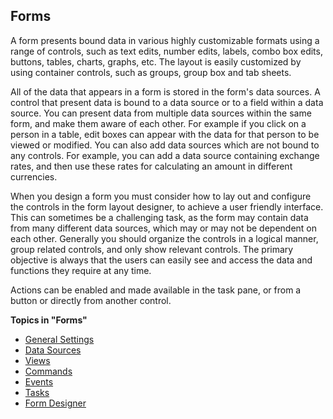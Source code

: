 ## Forms

A form presents bound data in various highly customizable formats using a range of controls, such as text edits, number edits, labels, combo box edits, buttons, tables, charts, graphs, etc. The layout is easily customized by using container controls, such as groups, group box and tab sheets.

All of the data that appears in a form is stored in the form's data sources. A control that present data is bound to a data source or to a field within a data source. You can present data from multiple data sources within the same form, and make them aware of each other. For example if you click on a person in a table, edit boxes can appear with the data for that person to be viewed or modified. You can also add data sources which are not bound to any controls. For example, you can add a data source containing exchange rates, and then use these rates for calculating an amount in different currencies.

When you design a form you must consider how to lay out and configure the controls in the form layout designer, to achieve a user friendly interface. This can sometimes be a challenging task, as the form may contain data from many different data sources, which may or may not be dependent on each other. Generally you should organize the controls in a logical manner, group related controls, and only show relevant controls. The primary objective is always that the users can easily see and access the data and functions they require at any time.

Actions can be enabled and made available in the task pane, or from a button or directly from another control.  

**Topics in "Forms"**
* [General Settings](forms/general-settings.md)
* [Data Sources](tables/data-sources.md)
* [Views](forms/views.md)
* [Commands](forms/commands.md)
* [Events](forms/events.md)
* [Tasks](forms/tasks.md)
* [Form Designer](forms/form-designer.md)